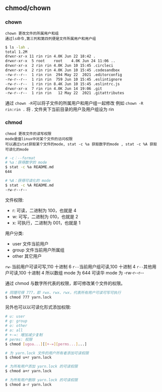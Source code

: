 ## chmod/chown

### chown

    chown 更改文件的所属用户和组
    通过ls命令,第三列和第四列便是文件所属用户和用户组

```Bash
$ ls -lah .
total 1.2M
drwxr-xr-x 11 rin rin 4.0K Jun 22 18:42 .
drwxr-xr-x  5 root    root    4.0K Jun 24 11:06 ..
drwxr-xr-x  2 rin rin 4.0K Jun 10 15:45 .circleci
drwxr-xr-x  2 rin rin 4.0K Jun 10 15:45 .codesandbox
-rw-r--r--  1 rin rin  294 May 22  2021 .editorconfig
-rw-r--r--  1 rin rin  759 Jun 10 15:45 .eslintignore
-rw-r--r--  1 rin rin 8.4K Jun 10 15:45 .eslintrc.js
drwxr-xr-x  7 rin rin 4.0K Jun 14 19:06 .git
-rw-r--r--  1 rin rin   12 May 22  2021 .gitattributes
```

通过 `chown -R`可以将子文件的所属用户和用户组一起修改
例如 `chown -R rin:rin .` 将 . 文件夹下当前目录的用户及用户组设为 rin

### chmod

    chmod 更改文件的读写权限
    mode是值linux中对某个文件的访问权限
    可以通过stat获取某个文件的mode, stat -c %a 获取数字的mode , stat -c %A 获取可读化的mode

```Bash
# -c：--format
# %a：获得数字的 mode
$ stat -c %a README.md
644

# %A：获得可读化的 mode
$ stat -c %A README.md
-rw-r--r--
```

文件权限:

- r: 可读，二进制为 100，也就是 4
- w: 可写，二进制为 010，也就是 2
- x: 可执行，二进制为 001，也就是 1

用户分类:

- user 文件当前用户
- group 文件当前用户所属组
- other 其它用户

`rw-`当前用户可读可写,110 十进制 6
`r--`当前用户组可读,100 十进制 4
`r--`其他用户可读,100 十进制 4
所以数组 mode 为 644
可读华 mode 为 -rw-r--r--

通过 chmod 与数字所代表的权限，即可修改某个文件的权限。

```Bash
# 同理可得 777，即 rwx、rwx、rwx，代表所有用户可读可写可执行
$ chmod 777 yarn.lock
```

另外也可以以可读化形式添加权限:

```Bash
# u: user
# g: group
# o: other
# a: all
# +-=: 增加减少复制
# perms: 权限
$ chmod [ugoa...][[+-=][perms...]...]

# 为 yarn.lock 文件的用户所有者添加可读权限
$ chmod u+r yarn.lock

# 为所有用户添加 yarn.lock 的可读权限
$ chmod a+r yarn.lock

# 为所有用户删除 yarn.lock 的可读权限
$ chmod a-r yarn.lock
```
